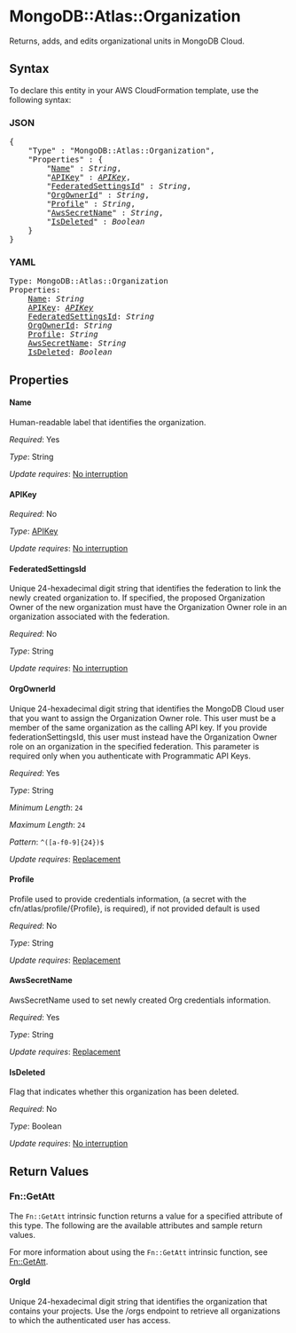 # MongoDB::Atlas::Organization

Returns, adds, and edits organizational units in MongoDB Cloud.

## Syntax

To declare this entity in your AWS CloudFormation template, use the following syntax:

### JSON

<pre>
{
    "Type" : "MongoDB::Atlas::Organization",
    "Properties" : {
        "<a href="#name" title="Name">Name</a>" : <i>String</i>,
        "<a href="#apikey" title="APIKey">APIKey</a>" : <i><a href="apikey.md">APIKey</a></i>,
        "<a href="#federatedsettingsid" title="FederatedSettingsId">FederatedSettingsId</a>" : <i>String</i>,
        "<a href="#orgownerid" title="OrgOwnerId">OrgOwnerId</a>" : <i>String</i>,
        "<a href="#profile" title="Profile">Profile</a>" : <i>String</i>,
        "<a href="#awssecretname" title="AwsSecretName">AwsSecretName</a>" : <i>String</i>,
        "<a href="#isdeleted" title="IsDeleted">IsDeleted</a>" : <i>Boolean</i>
    }
}
</pre>

### YAML

<pre>
Type: MongoDB::Atlas::Organization
Properties:
    <a href="#name" title="Name">Name</a>: <i>String</i>
    <a href="#apikey" title="APIKey">APIKey</a>: <i><a href="apikey.md">APIKey</a></i>
    <a href="#federatedsettingsid" title="FederatedSettingsId">FederatedSettingsId</a>: <i>String</i>
    <a href="#orgownerid" title="OrgOwnerId">OrgOwnerId</a>: <i>String</i>
    <a href="#profile" title="Profile">Profile</a>: <i>String</i>
    <a href="#awssecretname" title="AwsSecretName">AwsSecretName</a>: <i>String</i>
    <a href="#isdeleted" title="IsDeleted">IsDeleted</a>: <i>Boolean</i>
</pre>

## Properties

#### Name

Human-readable label that identifies the organization.

_Required_: Yes

_Type_: String

_Update requires_: [No interruption](https://docs.aws.amazon.com/AWSCloudFormation/latest/UserGuide/using-cfn-updating-stacks-update-behaviors.html#update-no-interrupt)

#### APIKey

_Required_: No

_Type_: <a href="apikey.md">APIKey</a>

_Update requires_: [No interruption](https://docs.aws.amazon.com/AWSCloudFormation/latest/UserGuide/using-cfn-updating-stacks-update-behaviors.html#update-no-interrupt)

#### FederatedSettingsId

Unique 24-hexadecimal digit string that identifies the federation to link the newly created organization to. If specified, the proposed Organization Owner of the new organization must have the Organization Owner role in an organization associated with the federation.

_Required_: No

_Type_: String

_Update requires_: [No interruption](https://docs.aws.amazon.com/AWSCloudFormation/latest/UserGuide/using-cfn-updating-stacks-update-behaviors.html#update-no-interrupt)

#### OrgOwnerId

Unique 24-hexadecimal digit string that identifies the MongoDB Cloud user that you want to assign the Organization Owner role. This user must be a member of the same organization as the calling API key. If you provide federationSettingsId, this user must instead have the Organization Owner role on an organization in the specified federation. This parameter is required only when you authenticate with Programmatic API Keys.

_Required_: Yes

_Type_: String

_Minimum Length_: <code>24</code>

_Maximum Length_: <code>24</code>

_Pattern_: <code>^([a-f0-9]{24})$</code>

_Update requires_: [Replacement](https://docs.aws.amazon.com/AWSCloudFormation/latest/UserGuide/using-cfn-updating-stacks-update-behaviors.html#update-replacement)

#### Profile

Profile used to provide credentials information, (a secret with the cfn/atlas/profile/{Profile}, is required), if not provided default is used

_Required_: No

_Type_: String

_Update requires_: [Replacement](https://docs.aws.amazon.com/AWSCloudFormation/latest/UserGuide/using-cfn-updating-stacks-update-behaviors.html#update-replacement)

#### AwsSecretName

AwsSecretName used to set newly created Org credentials information.

_Required_: Yes

_Type_: String

_Update requires_: [Replacement](https://docs.aws.amazon.com/AWSCloudFormation/latest/UserGuide/using-cfn-updating-stacks-update-behaviors.html#update-replacement)

#### IsDeleted

Flag that indicates whether this organization has been deleted.

_Required_: No

_Type_: Boolean

_Update requires_: [No interruption](https://docs.aws.amazon.com/AWSCloudFormation/latest/UserGuide/using-cfn-updating-stacks-update-behaviors.html#update-no-interrupt)

## Return Values

### Fn::GetAtt

The `Fn::GetAtt` intrinsic function returns a value for a specified attribute of this type. The following are the available attributes and sample return values.

For more information about using the `Fn::GetAtt` intrinsic function, see [Fn::GetAtt](https://docs.aws.amazon.com/AWSCloudFormation/latest/UserGuide/intrinsic-function-reference-getatt.html).

#### OrgId

Unique 24-hexadecimal digit string that identifies the organization that contains your projects. Use the /orgs endpoint to retrieve all organizations to which the authenticated user has access.

